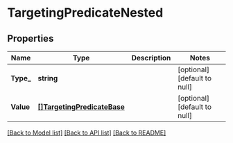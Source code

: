 # TargetingPredicateNested

## Properties
Name | Type | Description | Notes
------------ | ------------- | ------------- | -------------
**Type_** | **string** |  | [optional] [default to null]
**Value** | [**[]TargetingPredicateBase**](TargetingPredicateBase.md) |  | [optional] [default to null]

[[Back to Model list]](../README.md#documentation-for-models) [[Back to API list]](../README.md#documentation-for-api-endpoints) [[Back to README]](../README.md)

